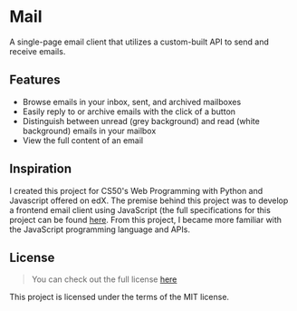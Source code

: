 
# Mail
A single-page email client that utilizes a custom-built API to send and receive emails.

## Features
- Browse emails in your inbox, sent, and archived mailboxes
- Easily reply to or archive emails with the click of a button
- Distinguish between unread (grey background) and read (white background) emails in your mailbox
- View the full content of an email

## Inspiration
I created this project for CS50's Web Programming with Python and Javascript offered on edX. The premise behind this project was to develop a frontend email client using JavaScript (the full specifications for this project can be found [here](https://cs50.harvard.edu/web/2020/projects/3/mail/). From this project, I became more familiar with the JavaScript programming language and APIs.

## License
> You can check out the full license [here](https://github.com/TylerWon/mail/blob/master/LICENSE)

This project is licensed under the terms of the MIT license. 
